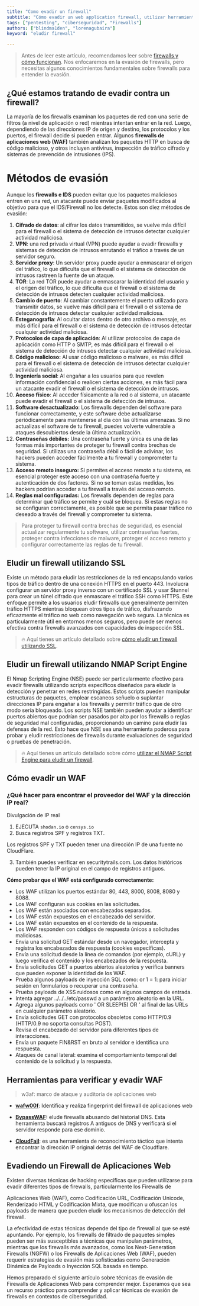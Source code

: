 ```yaml
---
title: "Como evadir un firewall"  
subtitle: "Cómo evadir un web application firewall, utilizar herramientas como VPN, NMAP y verificar métodos de evasión para una seguridad de red optimizada"  
tags: ["pentesting", "ciberseguridad", "Firewalls"]  
authors: ["blindma1den", "lorenagubaira"]  
keyword: "eludir firewall"

---
```


> Antes de leer este artículo, recomendamos leer sobre [firewalls y cómo funcionan](/what-is-a-firewall-and-how-it-helps-optimize-network-security). Nos enfocaremos en la evasión de firewalls, pero necesitas algunos conocimientos fundamentales sobre firewalls para entender la evasión.

## ¿Qué estamos tratando de evadir contra un firewall?

La mayoría de los firewalls examinan los paquetes de red con una serie de filtros (a nivel de aplicación o red) mientras intentan entrar en la red. Luego, dependiendo de las direcciones IP de origen y destino, los protocolos y los puertos, el firewall decide si pueden entrar. Algunos **firewalls de aplicaciones web (WAF)** también analizan los paquetes HTTP en busca de código malicioso, y otros incluyen antivirus, inspección de tráfico cifrado y sistemas de prevención de intrusiones (IPS).

# Métodos de evasión

Aunque los **firewalls e IDS** pueden evitar que los paquetes maliciosos entren en una red, un atacante puede enviar paquetes modificados al objetivo para que el IDS/Firewall no los detecte. Estos son diez métodos de evasión:

1. **Cifrado de datos**: al cifrar los datos transmitidos, se vuelve más difícil para el firewall o el sistema de detección de intrusos detectar cualquier actividad maliciosa.
2. **VPN**: una red privada virtual (VPN) puede ayudar a evadir firewalls y sistemas de detección de intrusos enrutando el tráfico a través de un servidor seguro.
3. **Servidor proxy**: Un servidor proxy puede ayudar a enmascarar el origen del tráfico, lo que dificulta que el firewall o el sistema de detección de intrusos rastreen la fuente de un ataque.
4. **TOR**: La red TOR puede ayudar a enmascarar la identidad del usuario y el origen del tráfico, lo que dificulta que el firewall o el sistema de detección de intrusos detecten cualquier actividad maliciosa.
5. **Cambio de puerto**: Al cambiar constantemente el puerto utilizado para transmitir datos, se vuelve más difícil para el firewall o el sistema de detección de intrusos detectar cualquier actividad maliciosa.
6. **Esteganografía**: Al ocultar datos dentro de otro archivo o mensaje, es más difícil para el firewall o el sistema de detección de intrusos detectar cualquier actividad maliciosa.
7. **Protocolos de capa de aplicación**: Al utilizar protocolos de capa de aplicación como HTTP o SMTP, es más difícil para el firewall o el sistema de detección de intrusos detectar cualquier actividad maliciosa.
8. **Código malicioso:** Al usar código malicioso o malware, es más difícil para el firewall o el sistema de detección de intrusos detectar cualquier actividad maliciosa.
9. **Ingeniería social**: Al engañar a los usuarios para que revelen información confidencial o realicen ciertas acciones, es más fácil para un atacante evadir el firewall o el sistema de detección de intrusos.
10. **Acceso físico**: Al acceder físicamente a la red o al sistema, un atacante puede evadir el firewall o el sistema de detección de intrusos.
11. **Software desactualizado**: Los firewalls dependen del software para funcionar correctamente, y este software debe actualizarse periódicamente para mantenerse al día con las últimas amenazas. Si no actualizas el software de tu firewall, puedes volverte vulnerable a ataques descubiertos desde la última actualización.
12. **Contraseñas débiles:** Una contraseña fuerte y única es una de las formas más importantes de proteger tu firewall contra brechas de seguridad. Si utilizas una contraseña débil o fácil de adivinar, los hackers pueden acceder fácilmente a tu firewall y comprometer tu sistema.
13. **Acceso remoto inseguro:** Si permites el acceso remoto a tu sistema, es esencial proteger este acceso con una contraseña fuerte y autenticación de dos factores. Si no se toman estas medidas, los hackers podrían acceder a tu firewall a través del acceso remoto.
14. **Reglas mal configuradas:** Los firewalls dependen de reglas para determinar qué tráfico se permite y cuál se bloquea. Si estas reglas no se configuran correctamente, es posible que se permita pasar tráfico no deseado a través del firewall y comprometer tu sistema.

> Para proteger tu firewall contra brechas de seguridad, es esencial actualizar regularmente tu software, utilizar contraseñas fuertes, proteger contra infecciones de malware, proteger el acceso remoto y configurar correctamente las reglas de tu firewall.

## Eludir un firewall utilizando SSL

Existe un método para eludir las restricciones de la red encapsulando varios tipos de tráfico dentro de una conexión HTTPS en el puerto 443. Involucra configurar un servidor proxy inverso con un certificado SSL y usar Stunnel para crear un túnel cifrado que enmascare el tráfico SSH como HTTPS. Este enfoque permite a los usuarios eludir firewalls que generalmente permiten tráfico HTTPS mientras bloquean otros tipos de tráfico, disfrazando eficazmente el tráfico no web como navegación web segura. La técnica es particularmente útil en entornos menos seguros, pero puede ser menos efectiva contra firewalls avanzados con capacidades de inspección SSL.

> 🔥 Aquí tienes un artículo detallado sobre [cómo eludir un firewall utilizando SSL](#).

## Eludir un firewall utilizando NMAP Script Engine

El Nmap Scripting Engine (NSE) puede ser particularmente efectivo para evadir firewalls utilizando scripts específicos diseñados para eludir la detección y penetrar en redes restringidas. Estos scripts pueden manipular estructuras de paquetes, emplear escaneos señuelo o suplantar direcciones IP para engañar a los firewalls y permitir tráfico que de otro modo sería bloqueado. Los scripts NSE también pueden ayudar a identificar puertos abiertos que podrían ser pasados por alto por los firewalls o reglas de seguridad mal configuradas, proporcionando un camino para eludir las defensas de la red. Esto hace que NSE sea una herramienta poderosa para probar y eludir restricciones de firewalls durante evaluaciones de seguridad o pruebas de penetración.

> 🔥 Aquí tienes un artículo detallado sobre cómo [utilizar el NMAP Script Engine para eludir un firewall](#).

## Cómo evadir un WAF

### ¿Qué hacer para encontrar el proveedor del WAF y la dirección IP real?

Divulgación de IP real

1. EJECUTA `shodan.io` o `censys.io`
2. Busca registros SPF y registros TXT.

Los registros SPF y TXT pueden tener una dirección IP de una fuente no CloudFlare.

3. También puedes verificar en securitytrails.com. Los datos históricos pueden tener la IP original en el campo de registros antiguos.

**Cómo probar que el WAF está configurado correctamente:**

- Los WAF utilizan los puertos estándar 80, 443, 8000, 8008, 8080 y 8088.
- Los WAF configuran sus cookies en las solicitudes.
- Los WAF están asociados con encabezados separados.
- Los WAF están expuestos en el encabezado del servidor.
- Los WAF están expuestos en el contenido de la respuesta.
- Los WAF responden con códigos de respuesta únicos a solicitudes maliciosas.
- Envía una solicitud GET estándar desde un navegador, intercepta y registra los encabezados de respuesta (cookies específicas).
- Envía una solicitud desde la línea de comandos (por ejemplo, cURL) y luego verifica el contenido y los encabezados de la respuesta.
- Envía solicitudes GET a puertos abiertos aleatorios y verifica banners que pueden exponer la identidad de los WAF.
- Prueba algunos payloads de inyección SQL como: or 1 = 1: para iniciar sesión en formularios o recuperar una contraseña.
- Prueba payloads de XSS ruidosos como <script>confirm()</script> en algunos campos de entrada.
- Intenta agregar ../../../etc/passwd a un parámetro aleatorio en la URL.
- Agrega algunos payloads como ' OR SLEEP(5) OR ' al final de las URLs en cualquier parámetro aleatorio.
- Envía solicitudes GET con protocolos obsoletos como HTTP/0.9 (HTTP/0.9 no soporta consultas POST).
- Revisa el encabezado del servidor para diferentes tipos de interacciones.
- Envía un paquete FIN&RST en bruto al servidor e identifica una respuesta.
- Ataques de canal lateral: examina el comportamiento temporal del contenido de la solicitud y la respuesta.

## Herramientas para verificar y evadir WAF

> w3af: marco de ataque y auditoría de aplicaciones web

- **[wafw00f](https://github.com/EnableSecurity/wafw00f)**: Identifica y realiza fingerprint del firewall de aplicaciones web

- **[BypassWAF](https://github.com/vincentcox/bypass-firewalls-by-DNS-history):** elude firewalls abusando del historial DNS. Esta herramienta buscará registros A antiguos de DNS y verificará si el servidor responde para ese dominio.

- **[CloudFail](https://github.com/m0rtem/CloudFail)**: es una herramienta de reconocimiento táctico que intenta encontrar la dirección IP original detrás del WAF de Cloudflare.

## Evadiendo un Firewall de Aplicaciones Web

Existen diversas técnicas de hacking específicas que pueden utilizarse para evadir diferentes tipos de firewalls, particularmente los Firewalls de

 Aplicaciones Web (WAF), como Codificación URL, Codificación Unicode, Renderizado HTML y Codificación Mixta, que modifican u ofuscan los payloads de manera que pueden eludir los mecanismos de detección del firewall.

La efectividad de estas técnicas depende del tipo de firewall al que se esté apuntando. Por ejemplo, los firewalls de filtrado de paquetes simples pueden ser más susceptibles a técnicas que manipulan parámetros, mientras que los firewalls más avanzados, como los Next-Generation Firewalls (NGFW) o los Firewalls de Aplicaciones Web (WAF), pueden requerir estrategias de evasión más sofisticadas como Generación Dinámica de Payloads o Inyección SQL basada en tiempo.

Hemos preparado el siguiente artículo sobre técnicas de evasión de Firewalls de Aplicaciones Web para comprender mejor. Esperamos que sea un recurso práctico para comprender y aplicar técnicas de evasión de firewalls en contextos de ciberseguridad.
